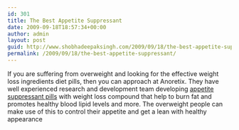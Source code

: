 ```yaml
---
id: 301
title: The Best Appetite Suppressant
date: 2009-09-18T18:57:34+00:00
author: admin
layout: post
guid: http://www.shobhadeepaksingh.com/2009/09/18/the-best-appetite-suppressant/
permalink: /2009/09/18/the-best-appetite-suppressant/
---
```

If you are suffering from overweight and looking for the effective weight loss ingredients diet pills, then you can approach at Anoretix. They have well experienced research and development team developing [appetite suppressant pills](http://www.anoretix.com/) with weight loss compound that help to burn fat and promotes healthy blood lipid levels and more. The overweight people can make use of this to control their appetite and get a lean with healthy appearance